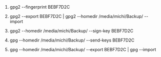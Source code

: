 1) gpg2 --fingerprint BEBF7D2C

2) gpg2 --export BEBF7D2C | gpg2 --homedir /media/michi/Backup/ --import

3) gpg2 --homedir /media/michi/Backup/ --sign-key BEBF7D2C

4) gpg --homedir /media/michi/Backup/ --send-keys BEBF7D2C

5) gpg --homedir /media/michi/Backup/ --export BEBF7D2C | gpg --import

